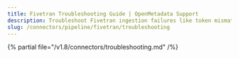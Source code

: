 ```yaml
---
title: Fivetran Troubleshooting Guide | OpenMetadata Support
description: Troubleshoot Fivetran ingestion failures like token mismatch, connector errors, or sync failures.
slug: /connectors/pipeline/fivetran/troubleshooting
---
```


{% partial file="/v1.8/connectors/troubleshooting.md" /%}
